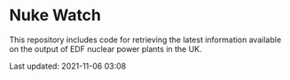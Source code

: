 # Nuke Watch

This repository includes code for retrieving the latest information available on the output of EDF nuclear power plants in the UK.

Last updated: 2021-11-06 03:08